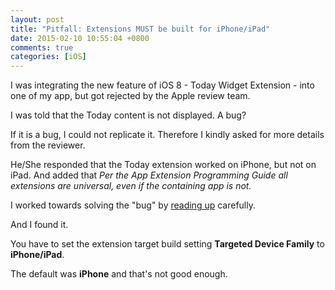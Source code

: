 ```yaml
---
layout: post
title: "Pitfall: Extensions MUST be built for iPhone/iPad"
date: 2015-02-10 10:55:04 +0800
comments: true
categories: [iOS]
---
```


I was integrating the new feature of iOS 8 - Today Widget Extension - into one of my app, but got rejected by the Apple review team.

I was told that the Today content is not displayed. A bug?

If it is a bug, I could not replicate it. Therefore I kindly asked for more details from the reviewer.

<!-- more -->

He/She responded that the Today extension worked on iPhone, but not on iPad. And added that *Per the App Extension Programming Guide all extensions are universal, even if the containing app is not.*

I worked towards solving the "bug" by [reading up](https://developer.apple.com/library/prerelease/ios/documentation/General/Conceptual/ExtensibilityPG/ExtensionCreation.html) carefully.

And I found it.

You have to set the extension target build setting **Targeted Device Family** to **iPhone/iPad**.

The default was **iPhone** and that's not good enough.
